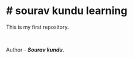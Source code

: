 <h1># sourav kundu learning </h1>
<p>This is my first repository.</p>
<br>
<p>Author - <b><i>Sourav kundu.</i></b></p>
